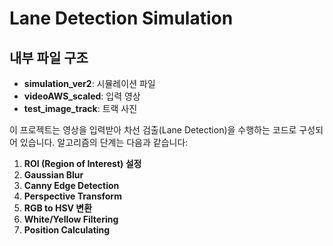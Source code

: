 # Lane Detection Simulation

## 내부 파일 구조
- **simulation_ver2**: 시뮬레이션 파일
- **videoAWS_scaled**: 입력 영상
- **test_image_track**: 트랙 사진

이 프로젝트는 영상을 입력받아 차선 검출(Lane Detection)을 수행하는 코드로 구성되어 있습니다. 알고리즘의 단계는 다음과 같습니다:

1. **ROI (Region of Interest) 설정**
2. **Gaussian Blur**
3. **Canny Edge Detection**
4. **Perspective Transform**
5. **RGB to HSV 변환**
6. **White/Yellow Filtering**
7. **Position Calculating**

